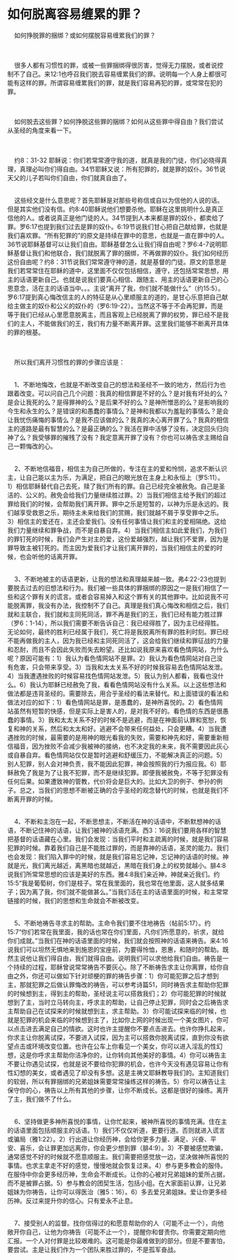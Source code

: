# 如何脱离容易缠累的罪？



<p>&nbsp; &nbsp; 如何挣脱罪的捆绑？或如何摆脱容易缠累我们的罪？</p>

<p><br />
&nbsp;<br />
&nbsp; &nbsp; 很多人都有习惯性的罪，或被一些罪捆绑得很厉害，觉得无力摆脱，或者说控制不了自己。来12:1也呼召我们脱去容易缠累我们的罪。说明每一个人身上都很可能有这样的罪。所谓容易缠累我们的罪，就是我们容易再犯的罪，或常常在犯的罪。</p>

<p><br />
&nbsp;<br />
&nbsp; &nbsp; 如何脱去这些罪？如何挣脱这些罪的捆绑？如何从这些罪中得自由？我们尝试从圣经的角度来看一下。</p>

<p><br />
&nbsp;<br />
&nbsp; &nbsp; 约8：31-32&nbsp;耶稣说：你们若常常遵守我的道，就真是我的门徒，你们必晓得真理，真理必叫你们得自由。34节耶稣又说：所有犯罪的，就是罪的奴仆。36节说天父的儿子若叫你们自由，你们就真自由了。</p>

<p><br />
&nbsp; &nbsp; 这些经文是什么意思呢？首先耶稣是对那些号称信或自以为信他的人说的话。但是其实他们没有信。约8:40耶稣说他们想要杀他。耶稣在这里挑明什么是真正信他的人。或者说真正是他门徒的人。34节提到人本来都是罪的奴仆，都卖给了罪。罗6:17也提到我们过去是罪的奴仆。6:19节说我们甘心把自己献给罪，也就是我们喜欢罪。“所有犯罪的”的原文是持续在罪中的意思，也就是一直在罪中的人。36节说耶稣基督可以让我们自由。耶稣基督怎么让我们得自由呢？罗6:4-7说明耶稣基督让我们和他联合，我们就脱离了罪的捆绑，不再做罪的奴仆。我们如何经历这份自由呢？约8：31节说我们常常遵守神的道，就是基督的门徒。原文的意思是我们若常常住在耶稣的道中，这里面不仅仅包括相信，遵守，还包括常常思想，用主的话语更新自己。也就是说我们要真心相信、跟随主、用主的话语更新自己的心思意念，活在主的话语当中。。。主说“离开了我，你们就不能做什么”（约15:5）。罗6:17提到真心悔改信主的人的特征是从心里顺服主的道的，是甘心乐意把自己献给主做主的奴仆和公义的奴仆的（罗6:19-22）。当然这不等于不会再犯罪，而是等于我们已经从心里愿意脱离主，而且客观上已经脱离了罪的权势，罪已经不是我们的主人，不能做我们的王，我们有力量不断离开罪。这里我们能够不断离开具体的罪的根基。</p>

<p><br />
&nbsp;<br />
&nbsp; &nbsp; 所以我们离开习惯性的罪的步骤应该是：</p>

<p><br />
&nbsp; &nbsp; 1、不断地悔改，也就是不断改变自己的想法和圣经不一致的地方，然后行为也跟着改变。可以问自己几个问题：我真的相信罪是不好的么？是对我有坏处的么？是会让我死的么？是得罪神的么？是后果不好的么？是神所憎恶的么？是影响我的今生和永生的么？是错误的和愚蠢的事情么？是神和我都以为羞耻的事情么？是会让我忧伤痛悔的事情么？是我不应该做的么？我真的决心离开罪了么？我真的相信主的道路是最有智慧的么？是最正确的么？我活在罪中活够了没有，决定回头归向神了么？我受够罪的摧残了没有？我定意离开罪了没有？你也可以祷告求主赐给自己一颗悔改的心。</p>

<p><br />
&nbsp; &nbsp; 2、不断地信福音，相信主为自己所做的，专注在主的爱和怜悯，追求不断认识主，让自己能以主为乐，为满足，把自己的眼光放在主身上和永恒上（罗5:11）。1）相信耶稣替代自己去死，赎了我们所有的罪。自己已经完全被赦免。自己是圣洁的、公义的。赦免会给我们力量继续胜过罪。2）当我们相信主给予我们的超过罪给我们的时候，会帮助我们离开罪。罪中之乐是短暂的，以神为乐是永远的。我们越享受救恩之乐，期待主未来给我们的赏赐，我们就越不屑于享受罪中之乐。3）相信主的爱还在，主还会爱我们。没有任何事情让我们和主的爱相隔绝。这给我们力量继续和罪争战，而不是自暴自弃。4）当我们相信主如此爱我们，为我们的罪钉死的时候，我们会产生对主的爱，这份爱越强烈，越让我们不爱罪，因为是罪导致主被钉死的。而主因为爱我们才让我们离开罪的，当我们相信主的爱的时候，也会听他的话离开罪。</p>

<p><br />
&nbsp; &nbsp; 3、不断地被主的话语更新，让我的想法和真理越来越一致。弗4:22-23也提到要脱去过去的旧想法和行为。我们被一些具体的罪捆绑的原因之一是我们相信了一些和这个罪有关的谎言。或者会容易掉入和这个罪有关的其他罪中。比如说我不可能脱离罪，我没有办法，我控制不了自己。真理是我们真心悔改和相信之后，我们就和主联合，我们就和主同死同活，罪不再是我们的王，我们已经有能力胜过罪（罗6：1-14），所以我们需要不断告诉自己：我已经得胜了，因为主已经得胜。无论如何，最终的胜利已经属于我们，死亡将是我脱离所有罪的胜利时刻。罪已经不能再做我的主人，因为我已经和主同死同活了，这会给我们继续和罪征战的力量和忍耐，而且不会因此失败而失去盼望。还比如说我原来喜欢看色情网站，为什么呢？原因可能有：1）我认为看色情网站不是罪。2）我认为看色情网站对自己没有危害，只会带来享受。3）当我和太太关系不好的时候我容易去色情网站发泄。4）当我遭遇挫败的时候容易找色情网站发泄。5）我认为别人都看，我看也没什么。6）我认为耶稣已经赦免了我，看看色情网站没有什么关系。以上这些想法和做法都是违背圣经的。需要除去，用合乎圣经的看法来替代。和上面错误的看法和做法对应的如下：1）看色情网站是罪，是愚蠢的，是神所喜悦的。2）看色情网站虽然有短暂的快感，但是实际上是害人的，是对我不好的。看色情的东西是很愚蠢的事情。3）我和太太关系不好的时候不是逃避，而是在神面前认罪和宽恕，恢复和神的关系，然后和太太和好。逃避不会带来任何益处，只会更糟。4）当我遭遇挫败的时候，最需要的是用神的眼光看我的失败，需要和神先和好，需要重新相信福音，因为挫败不会减少我被神的接纳，也不决定我的未来，我不需要因此灰心或自暴自弃。看色情网站仅仅是暂时逃避和舒缓压力，不能解决真正的问题。5）别人犯罪，别人会对神负责，我不能因此犯罪，神会按照我的行为报应我。6）耶稣赦免了我是为了让我不犯罪，而不是继续犯罪。即便我被赦免，不等于犯罪没有任何后果。如果遭致神的管教，代价将会是巨大的。比如大卫的例子、参孙的例子。总之，当我们的思想不断被正确的合乎圣经的观念替代的时候，也就是我们不断离开罪的时候。</p>

<p><br />
&nbsp; &nbsp; 4、不断和主泡在一起，不断思想主，不断活在神的话语中，不断默想神的话语，不断记住神的话语，让我们被神的话语充满。西3：16说我们要用各样的智慧把基督的话语藏在心里。我们会发现：当我们平时和主疏离的时候，就是我们容易犯罪的时候。靠着我们自己是不能胜过罪的，而是靠神的话语，圣灵的能力。我们也会发现：我们陷入罪中的时候，就是我们容易忘记神，忘记神的话语的时候。神就是光，我们离光越近，离黑暗也就越近，黑暗在我们身上的权势就越小。腓4:8说我们所常常思想的应该是美好的东西。雅4:8我们亲近神，神就亲近我们。约15:5“我是葡萄树，你们是枝子。常在我里面的，我也常在他里面，这人就多结果子；因为离了我，你们就不能做甚么。”当我们活在主的话语里面的时候，和主常常链接的时候，我们的思想和生命就会不断被改变。</p>

<p><br />
&nbsp; &nbsp; 5、不断地祷告寻求主的帮助。主命令我们要不住地祷告（帖前5:17）。约15:7“你们若常在我里面，我的话也常在你们里面，凡你们所愿意的，祈求，就给你们成就。”当我们在神的话语里面的时候，我们就会按照神的话语来祷告。来4:16说我们可以坦然无惧地来到施恩的宝座前，为要得怜恤，恩惠，和随时的帮助。既然主说他让我们得自由，我们就得自由。说明我们可以求他给我们自由。祷告是一个持续的过程，耶稣曾说常常祷告不要灰心。除了不断祷告求主让你离罪，给你自由之外，你还可以做如下针对顽梗的罪的祷告步骤：1）你可能犯罪之后才想到主，那就犯罪之后做认罪悔改的祷告，可以参考诗篇51，同时祷告求主帮助你犯罪的时候想到主，得到主的帮助，圣经说主可以搭救我们；2）你可能犯罪的时候就想到了主，当时立马转向主，呼求主的帮助，让自己停止犯罪，同时会之后祷告求主帮助自己在试探来的时候就想到主，求主帮助。3）你可能试探来临的时候，也就是犯罪的机会来临的时候想到主了，比如你上网的时候出现一个美女图片，你可以点击进去满足自己的情欲。这时也许主提醒你不要点击进去。也许你挣扎起来，你求主让你脱离试探，不要进入试探，因为主可以搭救你脱离试探，直到你没有欲望点击或环境改变位置。也许在公车上你看见一个美女，你可以进入淫乱的性幻想，这是你呼求主帮助你洁净你的，让你转向其他美好的事情。4）你可以祷告主不要让你遇见试探，也就是说不要给你犯罪的机会，也许今天没有遇见容易让你有性幻想的美女，或者遇见了却没有多想。这是主祷文耶稣教导我们的。主知道我们的软弱，所以有罪捆绑的兄弟姐妹需要常常操练这样的祷告。5）你可以祷告让主保守你的心，祷告以上所有其他的步骤，让你不断成长。这都是很好的操练。离开了主，我们做不了什么。</p>

<p><br />
&nbsp; &nbsp; 6、坚持做更多神所喜悦的事情，让你忙起来，被神所喜悦的事情充满。住在主的话语里面包括顺服主的话语。1）我们不仅仅听道，更要行道。否则就进入谎言或骗局（雅1:22）。2）行出道让你经历神，会给你更多力量、满足、兴奋、平安、喜乐，会让罪更加远离你，你会更少想到罪（腓4:9）。3）不要被感觉欺骗，通常感觉不好的时候就不愿意顺服主。我们需要把感觉放一边，坚决做神所喜悦的事情。也求主拿走不好的感觉，慢慢地就会恢复过来。4）参与更多教会的服侍。在服侍中你会更多经历神，生命会不断成长。让你的心被对兄弟姐妹的爱所占据，而不是被罪占据。5）参与教会的团契生活，包括小组。在大家面前认罪，让兄弟姐妹为你祷告，让你可以得医治（雅5：16）。6）多去爱兄弟姐妹。爱让你更多经历神。反过来提升你的信心。只有爱永不止息。</p>

<p><br />
&nbsp; &nbsp; 7、接受别人的监督。找你信得过的和愿意帮助你的人（可能不止一个），向他敞开你自己，让他为你祷告（可能不止一个），提醒你和督责你。你需要定期向他汇报。一个人对付罪是比较艰难的。这可能是你最难做到的部分。但是不要害怕，要尝试。主是让我们作为一个团队来胜过罪的，不是孤军奋战。</p>